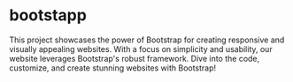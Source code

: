 # bootstapp
This project showcases the power of Bootstrap for creating responsive and visually appealing websites. With a focus on simplicity and usability, our website leverages Bootstrap's robust framework. Dive into the code, customize, and create stunning websites with Bootstrap!
